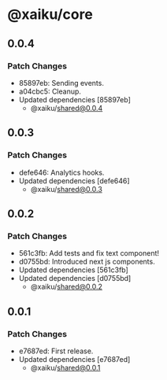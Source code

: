 # @xaiku/core

## 0.0.4

### Patch Changes

- 85897eb: Sending events.
- a04cbc5: Cleanup.
- Updated dependencies [85897eb]
  - @xaiku/shared@0.0.4

## 0.0.3

### Patch Changes

- defe646: Analytics hooks.
- Updated dependencies [defe646]
  - @xaiku/shared@0.0.3

## 0.0.2

### Patch Changes

- 561c3fb: Add tests and fix text component!
- d0755bd: Introduced next js components.
- Updated dependencies [561c3fb]
- Updated dependencies [d0755bd]
  - @xaiku/shared@0.0.2

## 0.0.1

### Patch Changes

- e7687ed: First release.
- Updated dependencies [e7687ed]
  - @xaiku/shared@0.0.1
